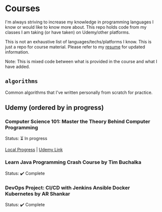 # Courses
I'm always striving to increase my knowledge in programming languages I know or would like to know more about. This repo holds code from my classes I am taking (or have taken) on Udemy/other platforms.

This is not an exhaustive list of languages/techs/platforms I know. This is just a repo for course material. Please refer to my [resume](Hall_Resume_Software_Engineer.pdf) for updated information. 

Note: This is mixed code between what is provided in the course and what I have added.

## `algorithms`
Common algorithms that I've written personally from scratch for practice.

## Udemy (ordered by in progress)
### Computer Science 101: Master the Theory Behind Computer Programming
Status: :hourglass_flowing_sand: In progress

[Local Progress](https://github.com/halltristanj/courses_and_education/tree/master/udemy/computer_science_101_master_the_theory_behind_programming) | [Udemy Link](https://cisco.udemy.com/course/computer-science-101-master-the-theory-behind-programming/)

### Learn Java Programming Crash Course by Tim Buchalka
Status: :heavy_check_mark: Complete

### DevOps Project: CI/CD with Jenkins Ansible Docker Kubernetes by AR Shankar 
Status: :heavy_check_mark: Complete
